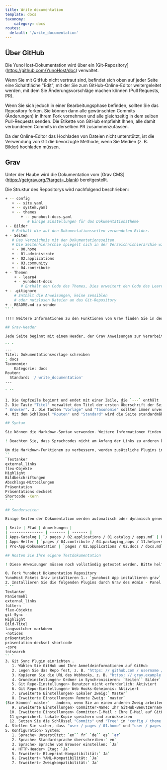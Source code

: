```yaml
---
title: Write documentation
template: docs
taxonomy:
    category: docs
routes:
  default: '/write_documentation'
---
```


## Über GitHub

Die YunoHost-Dokumentation wird über ein [Git-Repository] (https://github.com/YunoHost/doc) verwaltet.

Wenn Sie mit GitHub nicht vertraut sind, befindet sich oben auf jeder Seite eine Schaltfläche "Edit", mit der Sie zum GitHub-Online-Editor weitergeleitet werden, mit dem Sie Änderungsvorschläge machen können (Pull Requests, PR).

Wenn Sie sich jedoch in einer Bearbeitungsphase befinden, sollten Sie das Repository forken. Sie können dann alle gewünschten Commits (Änderungen) in Ihrem Fork vornehmen und alle gleichzeitig in dem selben Pull-Requests senden. Die Etikette von GitHub empfiehlt Ihnen, alle damit verbundenen Commits in derselben PR zusammenzufassen.

Da der Online-Editor das Hochladen von Dateien nicht unterstützt, ist die Verwendung von Git die bevorzugte Methode, wenn Sie Medien (z. B. Bilder) hochladen müssen.

## Grav

Unter der Haube wird die Dokumentation vom [Grav CMS] (https://getgrav.org/?target=_blank) bereitgestellt.

Die Struktur des Repositorys wird nachfolgend beschrieben:

```bash
+ -- config
   + -- site.yaml
   + -- system.yaml 
   + -- themes 
       + -- yunohost-docs.yaml
          # Einige Einstellungen für das Dokumentationstheme
+ - Bilder 
   # Enthält die auf den Dokumentationsseiten verwendeten Bilder. 
+ - Seiten 
   # Das Verzeichnis mit den Dokumentationsseiten. 
   # Die Seitenhierarchie spiegelt sich in der Verzeichnishierarchie wider. 
   + - 00.home 
   + - 01.administrate 
   + - 02.applications 
   + - 03.community 
   + - 04.contribute 
+ - Themen 
    + - learn4 
    + - yunohost-docs 
       # Enthält den Code des Themes, Dies erweitert den Code des Learn4-Themas 
+ - .gitignore 
    # Enthält die Anweisungen, keine sensiblen 
    # oder nutzlosen Dateien an das Git-Repository 
+ - README.md zu senden
`` ` 

!!!! Weitere Informationen zu den Funktionen von Grav finden Sie in der [Dokumentation] (https://learn.getgrav.org?target=_blank). Der Rest dieser Seite zeigt Ihnen einige spezifische Anweisungen, die Sie zur Dokumentation von YunoHost beitragen können. 

## Grav-Header 

Jede Seite beginnt mit einem Header, der Grav Anweisungen zur Verarbeitung gibt. Werfen wir einen Blick in die Kopfzeile dieser Seite: 

`` ` 
--- 
Titel: Dokumentationsvorlage schreiben 
: docs 
Taxonomie: 
    Kategorie: docs 
Routen: 
  Standard: '/ write_documentation' 
--- 

` `` 

1. Die Kopfzeile beginnt und endet mit einer Zeile, die `---` enthält
2. Die Taste "Titel" verwaltet den Titel der ersten Überschrift der Seite, ihren Namen im Navigationsmenü links und seinen Namen auf der Registerkarte 
" Browser". 3. Die Tasten "Vorlage" und "Taxonomie" sollten immer unverändert bleiben. Sie weisen Grav an, das richtige Thema zu verwenden und die Seiten richtig zu ordnen. 
4. Mit dem Schlüssel "Routen" und "Standard" wird die Seite standardmäßig unter "https: // yunohost.org / docs / write_documentation" verfügbar, anstatt sie unter "https://yunohost.org/docs/contribute/" erreichen zu müssen. write_documentation`, wo es in der Verzeichnishierarchie gespeichert ist. 

## Syntax 

Sie können die Markdown-Syntax verwenden. Weitere Informationen finden Sie in der [Dokumentation] (/ doc_markdown_guide).

! Beachten Sie, dass Sprachcodes nicht am Anfang der Links zu anderen Dokumentationsseiten stehen dürfen: `/ en`,` / fr` usw. sind überflüssig. 

Um die Markdown-Funktionen zu verbessern, werden zusätzliche Plugins in Grav installiert. In der eigenen Dokumentation zu GitHub erfahren Sie, wie Sie sie verwenden. 
`` 
`Textanker 
external_links 
flex-Objekte 
Highlight 
Bildbeschriftungen 
Abschlags-Mitteilungen 
Präsentation 
Präsentations deckset 
Shortcode -Kern 
` `` 

## Sonderseiten 

Einige Seiten der Dokumentation werden automatisch oder dynamisch generiert. 

| Seite | Pfad | Anmerkungen | 
| --------------- | ------- | ------- |
| Apps-Katalog | `/ pages / 02.applications / 01.catalog / apps.md` | Ruft [app.json] ab und verarbeitet sie (https://github.com/YunoHost/apps/blob/master/apps.json?target=_blank) | 
| Apps-Helfer | `pages / 04.contribute / 04.packaging_apps / 11.helpers / package_apps_helpers.md` | Erstellt von diesem [Skript] (https://github.com/YunoHost/yunohost/blob/dev/doc/generate_helper_doc.py?target=_blank) aus dieser [Vorlage] (https://github.com/YunoHost/). yunohost / blob / dev / doc / helper_doc_template.md? target = _blank) | 
| Pro-App-Dokumentation | `pages / 02.applications / 02.docs / docs.md` | Listet die Unterseiten im selben Verzeichnis auf, deren Header "taxonomy.category: docs, apps" enthält 

## Hosten Sie Ihre eigene Testdokumentation

! Diese Anweisungen müssen noch vollständig getestet werden. Bitte helfen Sie uns, indem Sie Probleme melden, die Sie möglicherweise mit ihnen haben. 

0. Fork YunoHost Dokumentation Repository 
YunoHost Pakets Grav installieren 1.: `yunohost App installieren grav` 
2. Installieren Sie die folgenden Plugins durch Grav des Admin - Panel oder CLI: 
` `` 
Textanker 
Paniermehl 
external_links 
füttern 
flex-Objekte 
git-Sync - 
Highlight 
Bild-Titel 
langswitcher markdown 
-notices 
präsentation 
präsentation-deckset shortcode 
-core 
tntsearch 
`` ` 
3. Git Sync Plugin einrichten . 
   1. Wählen Sie GitHub und Ihre Anmeldeinformationen auf GitHub
   2. Legen Sie das Repo fest, z. B. "https: // github.com / username / doc". 
   3. Kopieren Sie die URL des Webhooks, z. B. "https: // grav.example / _git-sync-ca25c111f0de". 
   4. Grundeinstellungen> Ordner in Synchronisieren: `Seiten`` Bilder` `Themen` 
   5. Git Repo-Einstellungen> Benutzer nicht erforderlich: Aktiviert 
   6. Git Repo-Einstellungen> Web Hooks-Geheimnis: Aktiviert 
   7. Erweiterte Einstellungen> Lokaler Zweig:` Master` 
   8. Erweiterte Einstellungen> Remote Zweig: `master` 
(Sie können` master`   ändern, wenn Sie an einem anderen Zweig arbeiten möchten, aber vergessen Sie nicht, ihn zuerst auf GitHub zu erstellen.) 
   9. Erweiterte Einstellungen> Committer-Name: Ihr GitHub-Benutzername 
  10. Erweiterte Einstellungen> Committer-E-Mail : Ihre E-Mail auf GitHub 
  11 gespeichert. Lokale Kopie speichern und zurücksetzen
  12. Setzen Sie die Schlüssel "Commits" und "Tree" in "config / theme / yunohost-docs.yaml", um auf das Repository Ihrer Gabel zu verweisen. 
4. Stellen Sie sicher, dass "user / pages / 01.home" und "user / pages / 02". Typografie-Verzeichnisse werden gelöscht. 
5. Konfiguration> System: 
   1. Sprache> Unterstützt: `en`` fr` `de`` es` `ar` 
   2. Sprache> Standardsprache überschreiben:` en` 
   3. Sprache> Sprache vom Browser einstellen: `Ja` 
   4. HTTP-Header> Etag: `Ja` 
   5. Erweitert> Blueprint-Kompatibilität:` Ja` 
   6. Erweitert> YAML-Kompatibilität: `Ja` 
   7. Erweitert> Zweigkompatibilität:` Ja`

